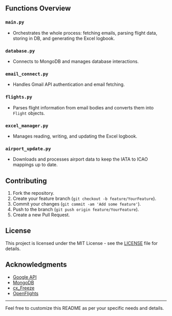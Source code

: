 
## Functions Overview

### `main.py`

- Orchestrates the whole process: fetching emails, parsing flight data, storing in DB, and generating the Excel logbook.

### `database.py`

- Connects to MongoDB and manages database interactions.

### `email_connect.py`

- Handles Gmail API authentication and email fetching.

### `flights.py`

- Parses flight information from email bodies and converts them into `Flight` objects.

### `excel_manager.py`

- Manages reading, writing, and updating the Excel logbook.

### `airport_update.py`

- Downloads and processes airport data to keep the IATA to ICAO mappings up to date.

## Contributing

1. Fork the repository.
2. Create your feature branch (`git checkout -b feature/YourFeature`).
3. Commit your changes (`git commit -am 'Add some feature'`).
4. Push to the branch (`git push origin feature/YourFeature`).
5. Create a new Pull Request.

## License

This project is licensed under the MIT License - see the [LICENSE](LICENSE) file for details.

## Acknowledgments

- [Google API](https://developers.google.com/gmail/api)
- [MongoDB](https://www.mongodb.com/)
- [cx_Freeze](https://cx-freeze.readthedocs.io/en/latest/)
- [OpenFlights](https://openflights.org/data.html)

---

Feel free to customize this README as per your specific needs and details.

